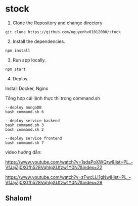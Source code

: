 # stock

1. Clone the Repository and change directory

```
git clone https://github.com/nguyenhv01012000/stock
```

2. Install the dependencies.

```
npm install
```

3. Run app locally.

```
npm start
```
4. Deploy.

Install Docker, Nginx

Tổng hợp cái lệnh thực thi trong command.sh

```
--deploy mongoDB
bash command.sh 6 

--deploy service backend
bash command.sh 3 
bash command.sh 2

--deploy service frontend
bash command.sh 7 

```
video hướng dẫn: 

https://www.youtube.com/watch?v=1sdaPoXWQrw&list=PL_-VfJajZj0XGfh528VqhlgXUfzw1Y0N7&index=22

https://www.youtube.com/watch?v=zFwcLLl1gNw&list=PL_-VfJajZj0XGfh528VqhlgXUfzw1Y0N7&index=28

## Shalom!

